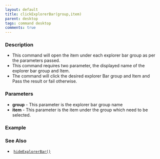```yaml
---
layout: default
title: clickExplorerBar(group,item)
parent: desktop
tags: command desktop
comments: true
---
```


### Description

- This command will open the item under each explorer bar group as per the parameters passed.
- This command requires two parameter, the displayed name of the explorer bar group and Item.
- The command will click the desired explorer Bar group and Item and Pass the result or fail otherwise.

### Parameters

- **group** -  This parameter is the explorer bar group name
- **item** -  This parameter is the item under the group which need to be selected.

### Example


### See Also

-  [`hideExplorerBar()`](hideExplorerBar)